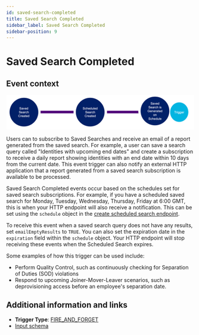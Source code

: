 ```yaml
---
id: saved-search-completed
title: Saved Search Completed
sidebar_label: Saved Search Completed
sidebar-position: 9
---
```


# Saved Search Completed

## Event context

![Flow](./img/saved-search-path.png)

Users can to subscribe to Saved Searches and receive an email of a report generated from the saved search. For example, a user can save a search query called "Identities with upcoming end dates" and create a subscription to receive a daily report showing identities with an end date within 10 days from the current date. This event trigger can also notify an external HTTP application that a report generated from a saved search subscription is available to be processed.

Saved Search Completed events occur based on the schedules set for saved search subscriptions. For example, if you have a scheduled saved search for Monday, Tuesday, Wednesday, Thursday, Friday at 6:00 GMT, this is when your HTTP endpoint will also receive a notification. This can be set using the `schedule` object in the [create scheduled search endpoint](https://developer.sailpoint.com/apis/v3/#operation/scheduledSearchCreate).

To receive this event when a saved search query does not have any results, set `emailEmptyResults` to `TRUE`.  You can also set the expiration date in the `expiration` field within the `schedule` object. Your HTTP endpoint will stop receiving these events when the Scheduled Search expires.

Some examples of how this trigger can be used include:

- Perform Quality Control, such as continuously checking for Separation of Duties (SOD) violations
- Respond to upcoming Joiner-Mover-Leaver scenarios, such as deprovisioning access before an employee's separation date.

## Additional information and links

- **Trigger Type**: [FIRE_AND_FORGET](../event-triggers-trigger-types.md#fire-and-forget)
- [Input schema](https://developer.sailpoint.com/apis/beta/#section/Saved-Search-Complete-Event-Trigger-Input)
